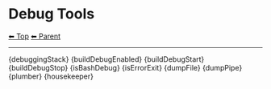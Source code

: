# Debug Tools

<!-- TEMPLATE header 2 -->
[⬅ Top](index.md) [⬅ Parent ](../index.md)
<hr />

{debuggingStack}
{buildDebugEnabled}
{buildDebugStart}
{buildDebugStop}
{isBashDebug}
{isErrorExit}
{dumpFile}
{dumpPipe}
{plumber}
{housekeeper}
